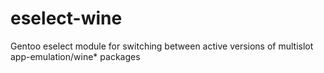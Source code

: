 # eselect-wine
Gentoo eselect module for switching between active versions of multislot app-emulation/wine* packages

